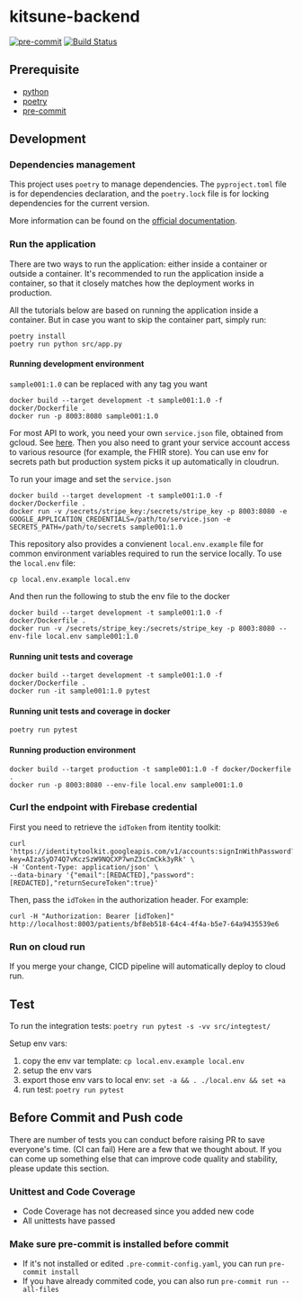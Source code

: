 # kitsune-backend

[![pre-commit](https://img.shields.io/badge/pre--commit-enabled-brightgreen?logo=pre-commit&logoColor=white)](https://github.com/pre-commit/pre-commit)
[![Build Status](https://dev.azure.com/UMedInc/Kitsune/_apis/build/status/kitsune-backend?branchName=akirakakar%2F150%2Fcloudrun)](https://dev.azure.com/UMedInc/Kitsune/_build/latest?definitionId=6&branchName=akirakakar%2F150%2Fcloudrun)

## Prerequisite

* [python](https://www.python.org/downloads/)
* [poetry](https://python-poetry.org/docs/#installation)
* [pre-commit](https://pre-commit.com/)

## Development

### Dependencies management

This project uses `poetry` to manage dependencies. The `pyproject.toml` file
is for dependencies declaration, and the `poetry.lock` file is for locking
dependencies for the current version.

More information can be found on the [official
documentation](https://python-poetry.org/docs/).

### Run the application

There are two ways to run the application: either inside a container or outside
a container. It's recommended to run the application inside a container, so that
it closely matches how the deployment works in production.

All the tutorials below are based on running the application inside a container.
But in case you want to skip the container part, simply run:

```shell
poetry install
poetry run python src/app.py
```

#### Running development environment

`sample001:1.0` can be replaced with any tag you want

```shell
docker build --target development -t sample001:1.0 -f docker/Dockerfile .
docker run -p 8003:8080 sample001:1.0
```

For most API to work, you need your own `service.json` file, obtained from
gcloud. See [here](https://cloud.google.com/iam/docs/creating-managing-service-account-keys).
Then you also need to grant your service account access to various resource (for
example, the FHIR store).
You can use env for secrets path but production system picks it up automatically in cloudrun.

To run your image and set the `service.json`

```shell
docker build --target development -t sample001:1.0 -f docker/Dockerfile .
docker run -v /secrets/stripe_key:/secrets/stripe_key -p 8003:8080 -e GOOGLE_APPLICATION_CREDENTIALS=/path/to/service.json -e SECRETS_PATH=/path/to/secrets sample001:1.0
```

This repository also provides a convienent `local.env.example` file for common environment
variables required to run the service locally. To use the `local.env` file:

```shell
cp local.env.example local.env
```

And then run the following to stub the env file to the docker
``` shell
docker build --target development -t sample001:1.0 -f docker/Dockerfile .
docker run -v /secrets/stripe_key:/secrets/stripe_key -p 8003:8080 --env-file local.env sample001:1.0
```

#### Running unit tests and coverage

```shell
docker build --target development -t sample001:1.0 -f docker/Dockerfile .
docker run -it sample001:1.0 pytest
```

#### Running unit tests and coverage in docker

```shell
poetry run pytest
```

#### Running production environment

```shell
docker build --target production -t sample001:1.0 -f docker/Dockerfile .
docker run -p 8003:8080 --env-file local.env sample001:1.0
```

### Curl the endpoint with Firebase credential

First you need to retrieve the `idToken` from itentity toolkit:

```shell
curl 'https://identitytoolkit.googleapis.com/v1/accounts:signInWithPassword?key=AIzaSyD74Q7vKczSzW9NQCXP7wnZ3cCmCkk3yRk' \
-H 'Content-Type: application/json' \
--data-binary '{"email":[REDACTED],"password":[REDACTED],"returnSecureToken":true}'
```

Then, pass the `idToken` in the authorization header. For example:

```shell
curl -H "Authorization: Bearer [idToken]" http://localhost:8003/patients/bf8eb518-64c4-4f4a-b5e7-64a9435539e6
```

### Run on cloud run

If you merge your change, CICD pipeline will automatically deploy to cloud run.

## Test

To run the integration tests: `poetry run pytest -s -vv src/integtest/`

Setup env vars:

1. copy the env var template: `cp local.env.example local.env`
2. setup the env vars
3. export those env vars to local env: `set -a && . ./local.env && set +a`
4. run test: `poetry run pytest`

## Before Commit and Push code

There are number of tests you can conduct before raising PR to save everyone's time. (CI can fail) Here are a few that we thought about. If you can come up something else that can improve code quality and stability, please update this section.

### Unittest and Code Coverage

* Code Coverage has not decreased since you added new code
* All unittests have passed

### Make sure pre-commit is installed before commit

* If it's not installed or edited ```.pre-commit-config.yaml```, you can run ```pre-commit install```
* If you have already commited code, you can also run ```pre-commit run --all-files```
